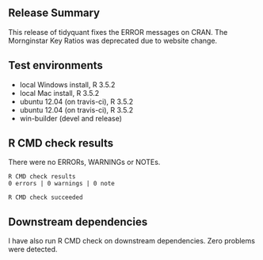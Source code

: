 ## Release Summary
This release of tidyquant fixes the ERROR messages on CRAN. 
The Mornginstar Key Ratios was deprecated due to website change. 

## Test environments
* local Windows install, R 3.5.2
* local Mac install, R 3.5.2
* ubuntu 12.04 (on travis-ci), R 3.5.2
* ubuntu 12.04 (on travis-ci), R 3.5.2
* win-builder (devel and release)

## R CMD check results
There were no ERRORs, WARNINGs or NOTEs.

    R CMD check results
    0 errors | 0 warnings | 0 note 

    R CMD check succeeded

## Downstream dependencies
I have also run R CMD check on downstream dependencies. Zero problems were detected.
